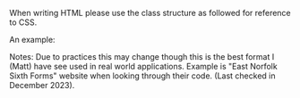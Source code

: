 When writing HTML please use the class structure as followed for reference to CSS.

<div class="[fileName][content]-mn [fileName][content]-mb"> </div>

An example:
<div class="indexContainer-mn indexContainer-mb></div>

Reason:
I use this so that we can tell the difference between Desktop/PC styling and Moblie styling along with knowing which page it is styling.

Context:
[fileName] - What the name of the page will be. Example: "index".html
[content] - What will this will be used to store. Example: "Header" will store all attributes for the header section
"mn" - This stands for "Main" which refers to the Main CSS file "desktop".css 
"mb" - This stands for "Moblie" which refers to the CSS for moblie development "mobile".css


Notes:
Due to practices this may change though this is the best format I (Matt) have see used in real world applications.
Example is "East Norfolk Sixth Forms" website when looking through their code. (Last checked in December 2023).
